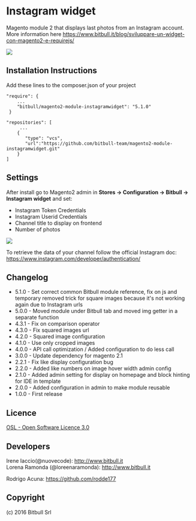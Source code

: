 # Instagram widget #

Magento module 2 that displays last photos from an Instagram account. More information here https://www.bitbull.it/blog/sviluppare-un-widget-con-magento2-e-requirejs/

![](https://raw.githubusercontent.com/bitbull-team/magento2-module-instagramwidget/develop/docs/frontend.png)

Installation Instructions
--------------------------
Add these lines to the composer.json of your project

```
"require": {
    ...
    "bitbull/magento2-module-instagramwidget": "5.1.0"
 }
 ```
 
 ```
 "repositories": [
      ...
     {
        "type": "vcs",
        "url":"https://github.com/bitbull-team/magento2-module-instagramwidget.git"
     }
 ]
```

Settings
--------

After install go to Magento2 admin in **Stores -> Configuration -> Bitbull -> Instagram widget** and set:
 * Instagram Token Credentials
 * Instagram Userid Credentials
 * Channel title to display on frontend 
 * Number of photos 
 
![](https://raw.githubusercontent.com/bitbull-team/magento2-module-instagramwidget/develop/docs/admin-panel.png)

To retrieve the data of your channel follow the official Instagram doc: https://www.instagram.com/developer/authentication/

Changelog
----------

* 5.1.0 - Set correct common Bitbull module reference, fix on js and temporary removed trick for square images because it's not working again due to Instagram urls
* 5.0.0 - Moved module under Bitbull tab and moved img getter in a separate function
* 4.3.1 - Fix on comparison operator
* 4.3.0 - Fix squared images url
* 4.2.0 - Squared image configuration
* 4.1.0 - Use only cropped images
* 4.0.0 - API call optimization / Added configuration to do less call
* 3.0.0 - Update dependency for magento 2.1
* 2.2.1 - Fix like display configuration bug
* 2.2.0 - Added like numbers on image hover width admin config
* 2.1.0 - Added admin setting for display on homepage and block hinting for IDE in template
* 2.0.0 - Added configuration in admin to make module reusable
* 1.0.0 - First release


Licence
-------

[OSL - Open Software Licence 3.0](http://opensource.org/licenses/osl-3.0.php)


Developers
---------

Irene Iaccio(@nuovecode): http://www.bitbull.it  
Lorena Ramonda (@loreenaramonda): http://www.bitbull.it 

Rodrigo Acuna: https://github.com/rodde177


Copyright
---------
(c) 2016 Bitbull Srl
